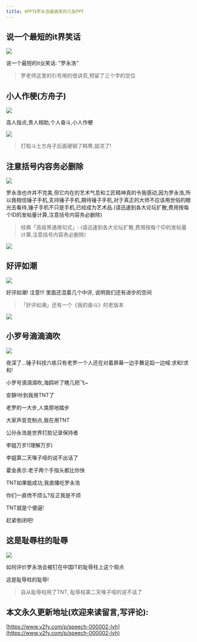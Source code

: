 ```yaml
---
title: 《PPT》罗永浩最搞笑的几张PPT
---
```


## 说一个最短的it界笑话

![](https://www.v2fy.com/asset/speech-000002-lyh/lyh-it.gif)

说一个最短的it业笑话: "罗永浩"

> 罗老师这里的引号用的很讲究,预留了三个字的空位

## 小人作梗(方舟子)

![](https://www.v2fy.com/asset/speech-000002-lyh/lyh-fzz.gif)

高人指点,贵人相助,个人奋斗,小人作梗


![](https://www.v2fy.com/asset/speech-000002-lyh/f.png)

> 打假斗士方舟子后面硬钢了韩寒,就凉了!


## 注意括号内容务必删除

![](https://www.v2fy.com/asset/speech-000002-lyh/chuizi.gif)

罗永浩也许并不完美,但它内在的艺术气息和工匠精神真的令我感动,因为罗永浩,所以我相信锤子手机,支持锤子手机,期待锤子手机,对于真正的大师不应该用世俗的眼光去看待,锤子手机不只是手机,已经成为艺术品.(请迅速到各大论坛扩散,费用按每个ID的发帖量计算,注意括号内容务必删除)



> 经典「高级黑通用句式」: (请迅速到各大论坛扩散,费用按每个ID的发帖量计算,注意括号内容务必删除)

![](https://www.v2fy.com/asset/speech-000002-lyh/luo.png)

## 好评如潮

![](https://www.v2fy.com/asset/speech-000002-lyh/haopingruchao.gif)

好评如潮!
注意!!!
里面还混着几个中评, 说明我们还有进步的空间

> 「好评如潮」还有一个《我的奋斗》的老版本

![](https://www.v2fy.com/asset/speech-000001-lyh/ruchao.gif)


## 小罗号滴滴滴吹

![](https://www.v2fy.com/asset/speech-000002-lyh/xiaoluohao.gif)


夜深了...锤子科技六栋只有老罗一个人还在对着屏幕一边手舞足蹈一边喊:求和!求和!

小罗号滴滴滴吹,海鸥听了瞎几把飞~

安静!吵到我用TNT了

老罗的一大步,人类原地踏步

大家声音克制点,我在用TNT

公孙永浩是世界打脸记录保持者

李姐万岁!(理解万岁)

李姐第二天嗓子哑的说不出话了

霍金表示:老子两个手指头都比你快

TNT如果能成功,我直播吃罗永浩

你们一直喷不烦么?反正我是不烦

TNT就是个傻逼!

赶紧倒闭吧!

## 这是耻辱柱的耻辱

![](https://www.v2fy.com/asset/speech-000002-lyh/lyh-clz.gif)

如何评价罗永浩会被钉在中国IT的耻辱柱上这个观点

这是耻辱柱的耻辱!

>  自从耻辱柱用了TNT, 耻辱柱第二天嗓子哑的说不话了


## 本文永久更新地址(欢迎来读留言,写评论):

[https://www.v2fy.com/p/speech-000002-lyh](https://www.v2fy.com/p/speech-000002-lyh)
